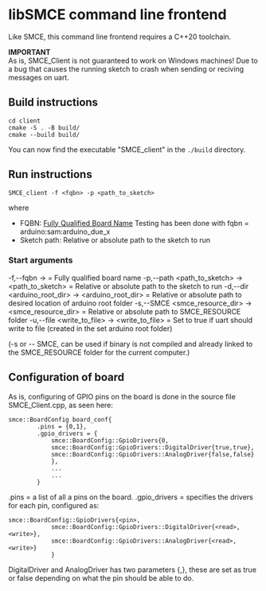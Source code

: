 # libSMCE command line frontend

Like SMCE, this command line frontend requires a C++20 toolchain.

**IMPORTANT**  
As is, SMCE_Client is not guaranteed to work on Windows machines!
Due to a bug that causes the running sketch to crash when sending or reciving messages on uart.


## Build instructions

```shell
cd client
cmake -S . -B build/
cmake --build build/
```

You can now find the executable "SMCE_client" in the `./build` directory.

## Run instructions
```
SMCE_client -f <fqbn> -p <path_to_sketch>
```
where
- FQBN: [Fully Qualified Board Name](https://arduino.github.io/arduino-cli/latest/FAQ/#whats-the-fqbn-string)
    Testing has been done with fqbn = arduino:sam:arduino_due_x
- Sketch path: Relative or absolute path to the sketch to run

### Start arguments
-f,--fqbn <fqbn>                    -> <fqbn> = Fully qualified board name 
-p,--path <path_to_sketch>          -> <path_to_sketch> = Relative or absolute path to the sketch to run
-d,--dir <arduino_root_dir>         -> <arduino_root_dir> = Relative or absolute path to desired location of arduino root folder
-s,--SMCE <smce_resource_dir>       -> <smce_resource_dir> = Relative or absolute path to SMCE\_RESOURCE folder
-u,--file <write_to_file>           -> <write_to_file> = Set to true if uart should write to file (created in the set arduino root folder)

(-s or -- SMCE, can be used if binary is not compiled and already linked to the SMCE_RESOURCE folder for the current computer.) 

## Configuration of board

As is, configuring of GPIO pins on the board is done in the source file SMCE_Client.cpp, as seen here:

```
smce::BoardConfig board_conf{                                                                                                
        .pins = {0,1},                                                                          
        .gpio_drivers = {                                                                                                        
            smce::BoardConfig::GpioDrivers{0,                                                                                    
            smce::BoardConfig::GpioDrivers::DigitalDriver{true,true},                                                           
            smce::BoardConfig::GpioDrivers::AnalogDriver{false,false}                                                             
            },                                                                                                                   
            ...
            ...                                                                                                             
        }
```
.pins = a list of all a pins on the board. 
.gpio_drivers = specifies the drivers for each pin, configured as: 
``` 
smce::BoardConfig::GpioDrivers{<pin>,                                                                                    
            smce::BoardConfig::GpioDrivers::DigitalDriver{<read>,<write>},                                                     
            smce::BoardConfig::GpioDrivers::AnalogDriver{<read>,<write>}                                                             
            }
```
DigitalDriver and AnalogDriver has two parameters {<read>,<write>}, these are set as true or false depending on what the pin should be able to do.